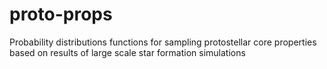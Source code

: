 # proto-props
Probability distributions functions for sampling protostellar core properties based on results of large scale star formation simulations
